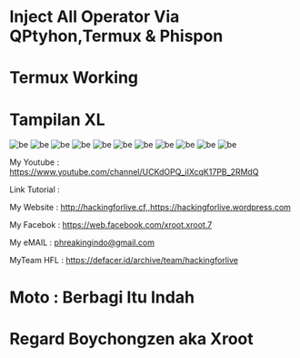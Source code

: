 # Inject All Operator  Via QPtyhon,Termux & Phispon 

# Termux Working

# Tampilan XL
![be](https://raw.githubusercontent.com/boychongzen18/Inject-All-Operator/master/1.png)
![be](https://raw.githubusercontent.com/boychongzen18/Inject-All-Operator/master/2.png)
![be](https://raw.githubusercontent.com/boychongzen18/Inject-All-Operator/master/3.png)
![be](https://raw.githubusercontent.com/boychongzen18/Inject-All-Operator/master/4.png)
![be](https://raw.githubusercontent.com/boychongzen18/Inject-All-Operator/master/5.png)
![be](https://raw.githubusercontent.com/boychongzen18/Inject-All-Operator/master/6.png)
![be](https://raw.githubusercontent.com/boychongzen18/Inject-All-Operator/master/7.png)
![be](https://raw.githubusercontent.com/boychongzen18/Inject-All-Operator/master/8.png)
![be](https://raw.githubusercontent.com/boychongzen18/Inject-All-Operator/master/9.png)
![be](https://raw.githubusercontent.com/boychongzen18/Inject-All-Operator/master/10.png)
![be](https://raw.githubusercontent.com/boychongzen18/Inject-All-Operator/master/11.png)

My Youtube    : https://www.youtube.com/channel/UCKdOPQ_iIXcqK17PB_2RMdQ

Link Tutorial : 

My Website    : http://hackingforlive.cf,,https://hackingforlive.wordpress.com

My Facebok    : https://web.facebook.com/xroot.xroot.7

My eMAIL      : phreakingindo@gmail.com

MyTeam HFL    : https://defacer.id/archive/team/hackingforlive

# Moto : Berbagi Itu Indah

# Regard Boychongzen aka Xroot
